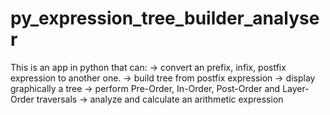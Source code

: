 # py_expression_tree_builder_analyser
This is an app in python that can: -> convert an prefix, infix, postfix expression to another one. -> build tree from postfix expression -> display graphically a tree -> perform Pre-Order, In-Order, Post-Order and Layer-Order traversals -> analyze and calculate an arithmetic expression
